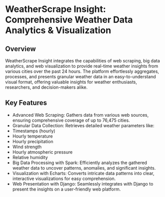 # WeatherScrape Insight: Comprehensive Weather Data Analytics & Visualization
## Overview
WeatherScrape Insight integrates the capabilities of web scraping, big data analytics, and web visualization to provide real-time weather insights from various cities over the past 24 hours. The platform effortlessly aggregates, processes, and presents granular weather data in an easy-to-understand visual format, offering valuable insights for weather enthusiasts, researchers, and decision-makers alike.

## Key Features
- Advanced Web Scraping: Gathers data from various web sources, ensuring comprehensive coverage of up to 76,475 cities.
- Granular Data Collection: Retrieves detailed weather parameters like:
 - Timestamps (hourly)
 - Hourly temperature
 - Hourly precipitation
 - Wind strength
 - Hourly atmospheric pressure
 - Relative humidity
- Big Data Processing with Spark: Efficiently analyzes the gathered weather data to uncover patterns, anomalies, and significant insights.
- Visualization with Echarts: Converts intricate data patterns into clear, interactive visualizations for easy comprehension.
- Web Presentation with Django: Seamlessly integrates with Django to present the insights on a user-friendly web platform.
